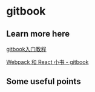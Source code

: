# gitbook

## Learn more here

[gitbook入门教程](http://www.chengweiyang.cn/gitbook/introduction/README.html)

[Webpack 和 React 小书 - gitbook](https://fakefish.github.io/react-webpack-cookbook/)

## Some useful points
